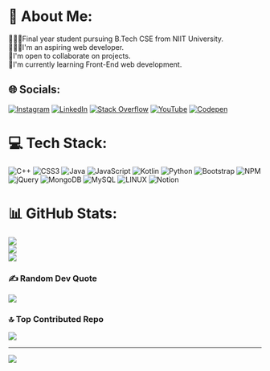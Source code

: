 # 💫 About Me:
👨🏽‍🎓Final year student pursuing B.Tech CSE from NIIT University.<br>🧑🏽‍💻I'm an aspiring web developer.<br>👯I'm open to collaborate on projects.<br>🌱I'm currently learning Front-End web development.


## 🌐 Socials:
[![Instagram](https://img.shields.io/badge/Instagram-%23E4405F.svg?logo=Instagram&logoColor=white)](https://instagram.com/__akshatdixit) [![LinkedIn](https://img.shields.io/badge/LinkedIn-%230077B5.svg?logo=linkedin&logoColor=white)](https://linkedin.com/in/dixzen07) [![Stack Overflow](https://img.shields.io/badge/-Stackoverflow-FE7A16?logo=stack-overflow&logoColor=white)](https://stackoverflow.com/users/27587154) [![YouTube](https://img.shields.io/badge/YouTube-%23FF0000.svg?logo=YouTube&logoColor=white)](https://youtube.com/@UC6l8orbC8nFu7cgH3_WWeNA) [![Codepen](https://img.shields.io/badge/Codepen-000000?style=for-the-badge&logo=codepen&logoColor=white)](https://codepen.io/dixzen) 

# 💻 Tech Stack:
![C++](https://img.shields.io/badge/c++-%2300599C.svg?style=flat&logo=c%2B%2B&logoColor=white) ![CSS3](https://img.shields.io/badge/css3-%231572B6.svg?style=flat&logo=css3&logoColor=white) ![Java](https://img.shields.io/badge/java-%23ED8B00.svg?style=flat&logo=java&logoColor=white) ![JavaScript](https://img.shields.io/badge/javascript-%23323330.svg?style=flat&logo=javascript&logoColor=%23F7DF1E) ![Kotlin](https://img.shields.io/badge/kotlin-%230095D5.svg?style=flat&logo=kotlin&logoColor=white) ![Python](https://img.shields.io/badge/python-3670A0?style=flat&logo=python&logoColor=ffdd54) ![Bootstrap](https://img.shields.io/badge/bootstrap-%23563D7C.svg?style=flat&logo=bootstrap&logoColor=white) ![NPM](https://img.shields.io/badge/NPM-%23000000.svg?style=flat&logo=npm&logoColor=white) ![jQuery](https://img.shields.io/badge/jquery-%230769AD.svg?style=flat&logo=jquery&logoColor=white) ![MongoDB](https://img.shields.io/badge/MongoDB-%234ea94b.svg?style=flat&logo=mongodb&logoColor=white) ![MySQL](https://img.shields.io/badge/mysql-%2300f.svg?style=flat&logo=mysql&logoColor=white) ![LINUX](https://img.shields.io/badge/Linux-FCC624?style=flat&logo=linux&logoColor=black) ![Notion](https://img.shields.io/badge/Notion-%23000000.svg?style=flat&logo=notion&logoColor=white)
# 📊 GitHub Stats:
![](https://github-readme-stats.vercel.app/api?username=Dixzen&theme=dark&hide_border=true&include_all_commits=false&count_private=false)<br/>
![](https://github-readme-streak-stats.herokuapp.com/?user=Dixzen&theme=dark&hide_border=true)<br/>
![](https://github-readme-stats.vercel.app/api/top-langs/?username=Dixzen&theme=dark&hide_border=true&include_all_commits=false&count_private=false&layout=compact)

### ✍️ Random Dev Quote
![](https://quotes-github-readme.vercel.app/api?type=vetical&theme=merko)

### 🔝 Top Contributed Repo
![](https://github-contributor-stats.vercel.app/api?username=Dixzen&limit=5&theme=gruvbox&combine_all_yearly_contributions=true)

---
[![](https://visitcount.itsvg.in/api?id=Dixzen&icon=6&color=5)](https://visitcount.itsvg.in)

<!-- Proudly created with GPRM ( https://gprm.itsvg.in ) -->
